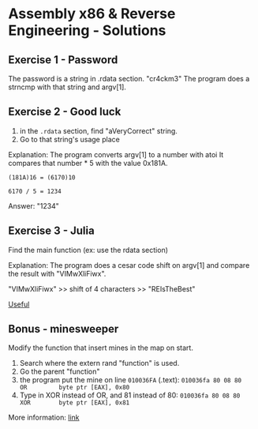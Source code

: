# Assembly x86 & Reverse Engineering - Solutions

## Exercise 1 - Password

The password is a string in .rdata section. "cr4ckm3"
The program does a strncmp with that string and argv[1].

## Exercise 2 - Good luck

1. in the `.rdata` section, find "aVeryCorrect" string.
2. Go to that string's usage place

Explanation:
The program converts argv[1] to a number with atoi
It compares that number * 5 with the value 0x181A.

`(181A)16 = (6170)10`

`6170 / 5 = 1234`

Answer: "1234"

## Exercise 3 - Julia

Find the main function (ex: use the rdata section)

Explanation:
The program does a cesar code shift on argv[1] and compare the result with "VIMwXliFiwx".

"VIMwXliFiwx" >> shift of 4 characters >> "REIsTheBest"

[Useful](https://www.dcode.fr/chiffre-cesar)

## Bonus - minesweeper

Modify the function that insert mines in the map on start.

1. Search where the extern rand "function" is used.
2. Go the parent "function"
3. the program put the mine on line `010036FA` (.text): `010036fa 80 08 80        OR         byte ptr [EAX], 0x80`
4. Type in XOR instead of OR, and 81 instead of 80: `010036fa 80 08 80        XOR        byte ptr [EAX], 0x81`

More information: [link](https://www.begin.re/hacking-minesweeper)
